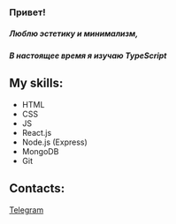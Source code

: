 ### Привет!
 
##### Люблю эстетику и минимализм,
##### В настоящее время я изучаю TypeScript


## My skills:

* HTML
* CSS
* JS
* React.js
* Node.js (Express)
* MongoDB
* Git

## Contacts:
[Telegram](https://t.me/nina_dmitrieva_2)  
